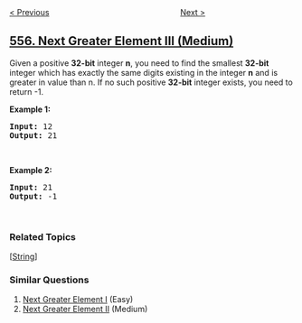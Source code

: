 <!--|This file generated by command(leetcode description); DO NOT EDIT.    |-->
<!--+----------------------------------------------------------------------+-->
<!--|@author    openset <openset.wang@gmail.com>                           |-->
<!--|@link      https://github.com/openset                                 |-->
<!--|@home      https://github.com/tonymontaro/leetcode-hints                        |-->
<!--+----------------------------------------------------------------------+-->

[< Previous](https://github.com/tonymontaro/leetcode-hints/tree/master/problems/split-concatenated-strings "Split Concatenated Strings")
　　　　　　　　　　　　　　　　
[Next >](https://github.com/tonymontaro/leetcode-hints/tree/master/problems/reverse-words-in-a-string-iii "Reverse Words in a String III")

## [556. Next Greater Element III (Medium)](https://leetcode.com/problems/next-greater-element-iii "下一个更大元素 III")

<p>Given a positive <strong>32-bit</strong> integer <strong>n</strong>, you need to find the smallest <strong>32-bit</strong> integer which has exactly the same digits existing in the integer <strong>n</strong> and is greater in value than n. If no such positive <strong>32-bit</strong> integer exists, you need to return -1.</p>

<p><strong>Example 1:</strong></p>

<pre>
<strong>Input:</strong> 12
<strong>Output:</strong> 21
</pre>

<p>&nbsp;</p>

<p><strong>Example 2:</strong></p>

<pre>
<strong>Input:</strong> 21
<strong>Output:</strong> -1
</pre>

<p>&nbsp;</p>

### Related Topics
  [[String](https://github.com/tonymontaro/leetcode-hints/tree/master/tag/string/README.md)]

### Similar Questions
  1. [Next Greater Element I](https://github.com/tonymontaro/leetcode-hints/tree/master/problems/next-greater-element-i) (Easy)
  1. [Next Greater Element II](https://github.com/tonymontaro/leetcode-hints/tree/master/problems/next-greater-element-ii) (Medium)

